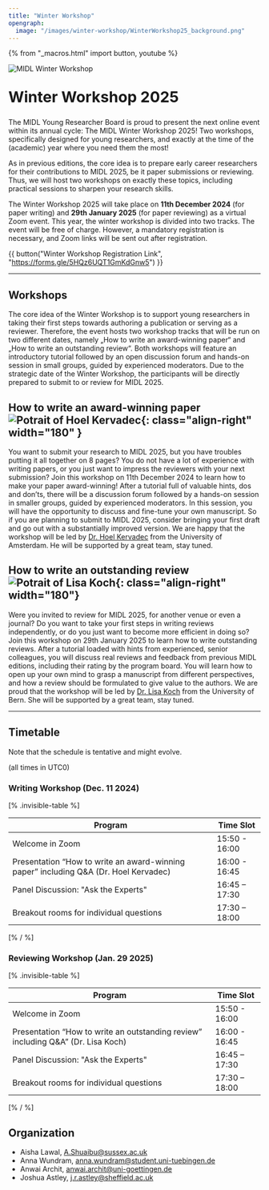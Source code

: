 ```yaml
---
title: "Winter Workshop"
opengraph:
  image: "/images/winter-workshop/WinterWorkshop25_background.png"
---
```


{% from "_macros.html" import button, youtube %}

![MIDL Winter Workshop](/images/winter-workshop/WinterWorkshop25_background.jpg)

<h1 style="font-size: 30px; margin-top: 30px; margin-bottom: 24px">Winter Workshop 2025</h1>

The MIDL Young Researcher Board is proud to present the next online event within its annual cycle: The MIDL Winter Workshop 2025! Two workshops, specifically designed for young researchers, and exactly at the time of the (academic) year where you need them the most!

As in previous editions, the core idea is to prepare early career researchers for their contributions to MIDL 2025, be it paper submissions or reviewing. Thus, we will host two workshops on exactly these topics, including practical sessions to sharpen your research skills.

The Winter Workshop 2025 will take place on **11th December 2024** (for paper writing) and **29th January 2025** (for paper reviewing) as a virtual Zoom event. This year, the winter workshop is divided into two tracks. The event will be free of charge. However, a mandatory registration is necessary, and Zoom links will be sent out after registration.

{{ button("Winter Workshop Registration Link", "https://forms.gle/5HQz6UQT1GmKdGnw5") }}

---

## Workshops

The core idea of the Winter Workshop is to support young researchers in taking their first steps towards authoring a publication or serving as a reviewer. Therefore, the event hosts two workshop tracks that will be run on two different dates, namely „How to write an award-winning paper“ and „How to write an outstanding review“. Both workshops will feature an introductory tutorial followed by an open discussion forum and hands-on session in small groups, guided by experienced moderators. Due to the strategic date of the Winter Workshop, the participants will be directly prepared to submit to or review for MIDL 2025.

## How to write an award-winning paper ![Potrait of Hoel Kervadec](/images/winter-workshop/pic_hoel.jpg){: class="align-right" width="180" }

You want to submit your research to MIDL 2025, but you have troubles putting it all together on 8 pages? You do not have a lot of experience with writing papers, or you just want to impress the reviewers with your next submission? Join this workshop on 11th December 2024 to learn how to make your paper award-winning! After a tutorial full of valuable hints, dos and don’ts, there will be a discussion forum followed by a hands-on session in smaller groups, guided by experienced moderators. In this session, you will have the opportunity to discuss and fine-tune your own manuscript. So if you are planning to submit to MIDL 2025, consider bringing your first draft and go out with a substantially improved version. We are happy that the workshop will be led by [Dr. Hoel Kervadec](https://hoel.kervadec.science/) from the University of Amsterdam. He will be supported by a great team, stay tuned.

## How to write an outstanding review ![Potrait of Lisa Koch](/images/winter-workshop/pic_lisa.jpeg){: class="align-right" width="180"}

Were you invited to review for MIDL 2025, for another venue or even a journal? Do you want to take your first steps in writing reviews independently, or do you just want to become more efficient in doing so? Join this workshop on 29th January 2025 to learn how to write outstanding reviews. After a tutorial loaded with hints from experienced, senior colleagues, you will discuss real reviews and feedback from previous MIDL editions, including their rating by the program board. You will learn how to open up your own mind to grasp a manuscript from different perspectives, and how a review should be formulated to give value to the authors. We are proud that the workshop will be led by [Dr. Lisa Koch](https://mlm-lab.ch/) from the University of Bern. She will be supported by a great team, stay tuned.

---

## Timetable

Note that the schedule is tentative and might evolve.

(all times in UTC0)

### Writing Workshop (Dec. 11 2024)

[% .invisible-table %]

| Program                                 | Time Slot     |
| --------                                | ---------     |
| Welcome in Zoom                         | 15:50 - 16:00 |
| Presentation “How to write an award-winning paper” including Q&A (Dr. Hoel Kervadec) | 16:00 - 16:45 |
| Panel Discussion: "Ask the Experts"     | 16:45 – 17:30 |
| Breakout rooms for individual questions | 17:30 – 18:00 |

[% / %]

### Reviewing Workshop (Jan. 29 2025)

[% .invisible-table %]

| Program                                 | Time Slot     |
| --------                                | ---------     |
| Welcome in Zoom                         | 15:50 - 16:00 |
| Presentation “How to write an outstanding review” including Q&A” (Dr. Lisa Koch) | 16:00 - 16:45 |
| Panel Discussion: "Ask the Experts"     | 16:45 – 17:30 |
| Breakout rooms for individual questions | 17:30 – 18:00 |

[% / %]

## Organization

* Aisha Lawal, <A.Shuaibu@sussex.ac.uk>
* Anna Wundram, <anna.wundram@student.uni-tuebingen.de>
* Anwai Archit, <anwai.archit@uni-goettingen.de>
* Joshua Astley, <j.r.astley@sheffield.ac.uk>
